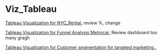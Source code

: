 # Viz_Tableau

[Tableau Visualization for NYC_Rental.](https://public.tableau.com/views/NYCShortTermRentalAnalysis/NYCShortTermRentalAnalysisJan-Jul2019?:language=en-GB&publish=yes&:display_count=n&:origin=viz_share_link)    review %, change

[Tableau Visualization for Funnel Analysis Metrocar.](https://public.tableau.com/views/FunnelAnalysisMetrocar_16885806886000/Dashboard3?:language=en-GB&publish=yes&:display_count=n&:origin=viz_share_link)     Review dashboard too many gragh

[Tableau Visualization for Customer segmentation for targeted marketing..](https://public.tableau.com/views/TravelTidelCustomersegmentationfortargetedmarketing_/Story1?:language=en-GB&:display_count=n&:origin=viz_share_link) 
